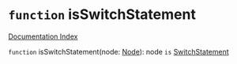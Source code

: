# `function` isSwitchStatement

[Documentation Index](../README.md)

`function` isSwitchStatement(node: [Node](../interface.Node/README.md)): node `is` [SwitchStatement](../interface.SwitchStatement/README.md)

